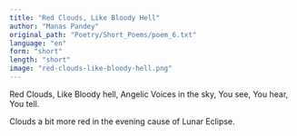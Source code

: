 ```yaml
---
title: "Red Clouds, Like Bloody Hell"
author: "Manas Pandey"
original_path: "Poetry/Short_Poems/poem_6.txt"
language: "en"
form: "short"
length: "short"
image: "red-clouds-like-bloody-hell.png"
---
```

Red Clouds,
Like Bloody hell,
Angelic Voices in the sky,
You see, You hear, You tell.

Clouds a bit more red in the evening cause of Lunar Eclipse.